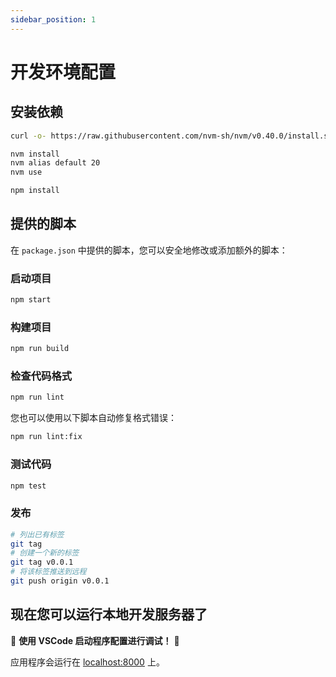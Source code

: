 ```yaml
---
sidebar_position: 1
---
```


# 开发环境配置

## 安装依赖

```bash
curl -o- https://raw.githubusercontent.com/nvm-sh/nvm/v0.40.0/install.sh | bash

nvm install
nvm alias default 20
nvm use

npm install
```

## 提供的脚本

在 `package.json` 中提供的脚本，您可以安全地修改或添加额外的脚本：

### 启动项目

```bash
npm start
```

### 构建项目

```bash
npm run build
```

### 检查代码格式

```bash
npm run lint
```

您也可以使用以下脚本自动修复格式错误：

```bash
npm run lint:fix
```

### 测试代码

```bash
npm test
```

### 发布

```bash
# 列出已有标签
git tag
# 创建一个新的标签
git tag v0.0.1
# 将该标签推送到远程
git push origin v0.0.1
```

## 现在您可以运行本地开发服务器了

🚀 **使用 VSCode 启动程序配置进行调试！** 🚀

应用程序会运行在 [localhost:8000](http://localhost:8000/) 上。
